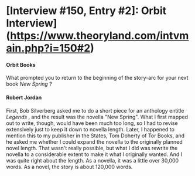 # [Interview #150, Entry #2]: Orbit Interview](https://www.theoryland.com/intvmain.php?i=150#2)

#### Orbit Books

What prompted you to return to the beginning of the story-arc for your next book
*New Spring*
?

#### Robert Jordan

First, Bob Silverberg asked me to do a short piece for an anthology entitle
*Legends*
, and the result was the novella "New Spring". What I first mapped out to write, though, would have been much too long, so I had to revise extensively just to keep it down to novella length. Later, I happened to mention this to my publisher in the States, Tom Doherty of Tor Books, and he asked me whether I could expand the novella to the originally planned novel length. That wasn't really possible, but what I did was rewrite the novella to a considerable extent to make it what I originally wanted. And I was quite right about the length. As a novella, it was a little over 30,000 words. As a novel, the story is about 120,000 words.

